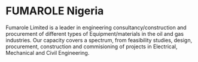# FUMAROLE Nigeria 
Fumarole Limited is a leader in engineering consultancy/construction and procurement of different types of Equipment/materials in the oil and gas industries. Our capacity covers a spectrum, from feasibility studies, design, procurement, construction and commisioning of projects in Electrical, Mechanical and Civil Engineering.